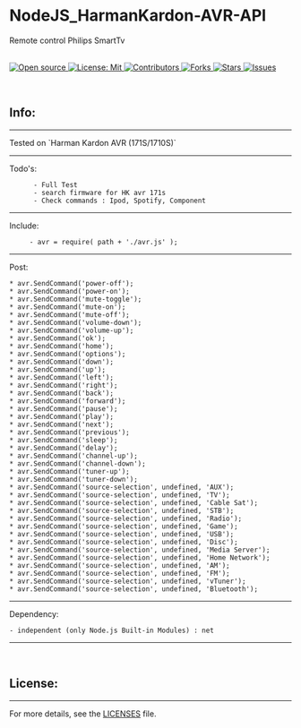 # NodeJS_HarmanKardon-AVR-API
Remote control Philips SmartTv

&nbsp;<br>
[
    ![Open source](
        https://img.shields.io/badge/Open%20Source-Yes-green?style=plastic
    )
    ](
        https://github.com/dannyvanlierop/NodeJS_HarmanKardon-AVR-API
    )
[
    ![License: Mit](
        https://img.shields.io/badge/license-MIT-green.svg?style=plastic)
    ](
        https://en.wikipedia.org/wiki/MIT_License
    )
[
    ![Contributors](
        https://img.shields.io/github/contributors/dannyvanlierop/NodeJS_HarmanKardon-AVR-API?style=plastic)
    ](
        https://github.com/dannyvanlierop/NodeJS_HarmanKardon-AVR-API/graphs/contributors
    )
[
    ![Forks](
        https://img.shields.io/github/forks/dannyvanlierop/NodeJS_HarmanKardon-AVR-API?style=plastic)
    ](
        https://github.com/dannyvanlierop/NodeJS_HarmanKardon-AVR-API/network/members
	)
[
    ![Stars](
        https://img.shields.io/github/stars/dannyvanlierop/NodeJS_HarmanKardon-AVR-API?style=plastic)
  ](
        https://github.com/dannyvanlierop/NodeJS_HarmanKardon-AVR-API/stargazers
	)
[
    ![Issues](
        https://img.shields.io/github/issues/dannyvanlierop/NodeJS_HarmanKardon-AVR-API?style=plastic)
  ](
        https://github.com/dannyvanlierop/NodeJS_HarmanKardon-AVR-API/issues
	)

&nbsp;<br>
## Info:
<hr>
  Tested on `Harman Kardon AVR (171S/1710S)`

***

Todo's:

          - Full Test
          - search firmware for HK avr 171s
          - Check commands : Ipod, Spotify, Component


***

  Include:

   	     - avr = require( path + './avr.js' );


***

  Post:

    * avr.SendCommand('power-off');
    * avr.SendCommand('power-on');
    * avr.SendCommand('mute-toggle');
    * avr.SendCommand('mute-on');
    * avr.SendCommand('mute-off');
    * avr.SendCommand('volume-down');
    * avr.SendCommand('volume-up');
    * avr.SendCommand('ok');
    * avr.SendCommand('home');
    * avr.SendCommand('options');
    * avr.SendCommand('down');
    * avr.SendCommand('up');
    * avr.SendCommand('left');
    * avr.SendCommand('right');
    * avr.SendCommand('back');
    * avr.SendCommand('forward');
    * avr.SendCommand('pause');
    * avr.SendCommand('play');
    * avr.SendCommand('next');
    * avr.SendCommand('previous');
    * avr.SendCommand('sleep');
    * avr.SendCommand('delay');
    * avr.SendCommand('channel-up');
    * avr.SendCommand('channel-down');
    * avr.SendCommand('tuner-up');
    * avr.SendCommand('tuner-down');
    * avr.SendCommand('source-selection', undefined, 'AUX');
    * avr.SendCommand('source-selection', undefined, 'TV');
    * avr.SendCommand('source-selection', undefined, 'Cable Sat');
    * avr.SendCommand('source-selection', undefined, 'STB');
    * avr.SendCommand('source-selection', undefined, 'Radio');
    * avr.SendCommand('source-selection', undefined, 'Game');
    * avr.SendCommand('source-selection', undefined, 'USB');
    * avr.SendCommand('source-selection', undefined, 'Disc');
    * avr.SendCommand('source-selection', undefined, 'Media Server');
    * avr.SendCommand('source-selection', undefined, 'Home Network');
    * avr.SendCommand('source-selection', undefined, 'AM');
    * avr.SendCommand('source-selection', undefined, 'FM');
    * avr.SendCommand('source-selection', undefined, 'vTuner');
    * avr.SendCommand('source-selection', undefined, 'Bluetooth');

***

  Dependency:
  

    - independent (only Node.js Built-in Modules) : net

***


&nbsp;<br>
## License:
<hr>

For more details,
see the [LICENSES](https://github.com/dannyvanlierop/NodeJS_HarmanKardon-AVR-API/blob/master/LICENSE.md) file.

<br>&nbsp;
